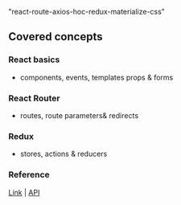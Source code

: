 "react-route-axios-hoc-redux-materialize-css" 

## Covered concepts

### React basics
- components, events, templates props & forms

### React Router
- routes, route parameters& redirects

### Redux
- stores, actions & reducers

### Reference 
[Link](https://www.youtube.com/watch?v=OxIDLw0M-m0&list=PL4cUxeGkcC9ij8CfkAY2RAGb-tmkNwQHG&index=1) | [API](https://jsonplaceholder.typicode.com/posts) 
